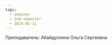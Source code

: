 ```yaml
---
tags:
  - seminar
  - 2nd-semester
  - 2025-02-11
---
```


Преподаватель: Абайдуллина Ольга Сергеевна

